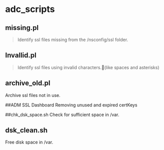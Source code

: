 # adc_scripts
## missing.pl
> Identify ssl files missing from the /nsconfig/ssl folder.

## Invallid.pl
> Identify ssl files using invalid characters.(like spaces and asterisks)


## archive_old.pl
Archive ssl files not in use.

##ADM SSL Dashboard
Removing unused and expired certKeys

##chk_dsk_space.sh
Check for sufficient space in /var.  

## dsk_clean.sh
Free disk space in /var.
